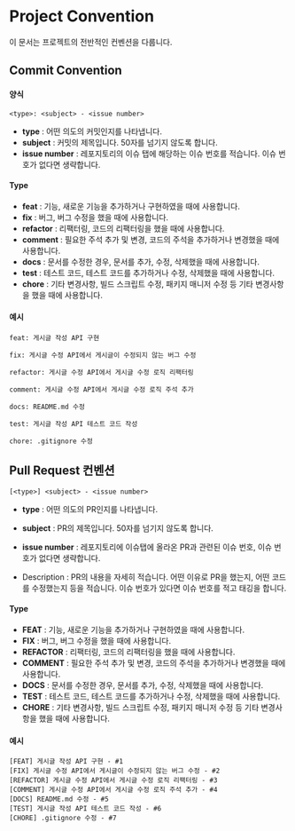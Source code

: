 
# Project Convention

이 문서는 프로젝트의 전반적인 컨벤션을 다룹니다.



## Commit Convention


#### 양식
```aidl
<type>: <subject> - <issue number>
```

- **type** : 어떤 의도의 커밋인지를 나타냅니다.
- **subject** : 커밋의 제목입니다. 50자를 넘기지 않도록 합니다.
- **issue number** : 레포지토리의 이슈 탭에 해당하는 이슈 번호를 적습니다. 이슈 번호가 없다면 생략합니다.


#### Type

- **feat** : 기능, 새로운 기능을 추가하거나 구현하였을 때에 사용합니다.
- **fix** : 버그, 버그 수정을 했을 때에 사용합니다.
- **refactor** : 리팩터링, 코드의 리팩터링을 했을 때에 사용합니다.
- **comment** : 필요한 주석 추가 및 변경, 코드의 주석을 추가하거나 변경했을 때에 사용합니다.
- **docs** : 문서를 수정한 경우, 문서를 추가, 수정, 삭제했을 때에 사용합니다.
- **test** : 테스트 코드, 테스트 코드를 추가하거나 수정, 삭제했을 때에 사용합니다.
- **chore** : 기타 변경사항, 빌드 스크립트 수정, 패키지 매니저 수정 등 기타 변경사항을 했을 때에 사용합니다.


#### 예시


```
feat: 게시글 작성 API 구현

fix: 게시글 수정 API에서 게시글이 수정되지 않는 버그 수정

refactor: 게시글 수정 API에서 게시글 수정 로직 리팩터링

comment: 게시글 수정 API에서 게시글 수정 로직 주석 추가

docs: README.md 수정

test: 게시글 작성 API 테스트 코드 작성

chore: .gitignore 수정
```

## Pull Request 컨벤션

```aidl
[<type>] <subject> - <issue number>
```
- **type** : 어떤 의도의 PR인지를 나타냅니다.
- **subject** : PR의 제목입니다. 50자를 넘기지 않도록 합니다.
- **issue number** : 레포지토리에 이슈탭에 올라온 PR과 관련된 이슈 번호, 이슈 번호가 없다면 생략합니다.

- Description : PR의 내용을 자세히 적습니다. 어떤 이유로 PR을 했는지, 어떤 코드를 수정했는지 등을 적습니다. 이슈 번호가 있다면 이슈 번호를 적고 태깅을 합니다.

#### Type

- **FEAT** : 기능, 새로운 기능을 추가하거나 구현하였을 때에 사용합니다.
- **FIX** : 버그, 버그 수정을 했을 때에 사용합니다.
- **REFACTOR** : 리팩터링, 코드의 리팩터링을 했을 때에 사용합니다.
- **COMMENT** : 필요한 주석 추가 및 변경, 코드의 주석을 추가하거나 변경했을 때에 사용합니다.
- **DOCS** : 문서를 수정한 경우, 문서를 추가, 수정, 삭제했을 때에 사용합니다.
- **TEST** : 테스트 코드, 테스트 코드를 추가하거나 수정, 삭제했을 때에 사용합니다.
- **CHORE** : 기타 변경사항, 빌드 스크립트 수정, 패키지 매니저 수정 등 기타 변경사항을 했을 때에 사용합니다.


#### 예시
    
    [FEAT] 게시글 작성 API 구현 - #1
    [FIX] 게시글 수정 API에서 게시글이 수정되지 않는 버그 수정 - #2
    [REFACTOR] 게시글 수정 API에서 게시글 수정 로직 리팩터링 - #3
    [COMMENT] 게시글 수정 API에서 게시글 수정 로직 주석 추가 - #4
    [DOCS] README.md 수정 - #5
    [TEST] 게시글 작성 API 테스트 코드 작성 - #6
    [CHORE] .gitignore 수정 - #7
